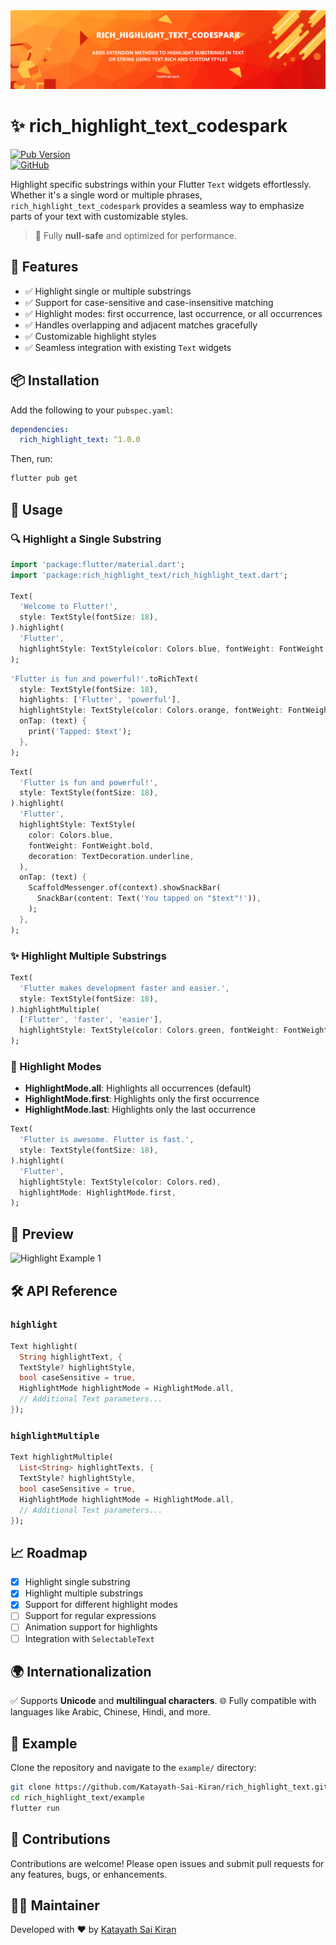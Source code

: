 

<img src="https://raw.githubusercontent.com/Katayath-Sai-Kiran/rich_highlight_codespark/main/assets/banners/banner.png" alt="Banner"/>

# ✨ rich_highlight_text_codespark

[![Pub Version](https://img.shields.io/pub/v/rich_highlight_text_codespark)](https://pub.dev/packages/rich_highlight_text_codespark)  
[![GitHub](https://img.shields.io/badge/GitHub-Katayath--Sai--Kiran%2Frich__highlight__text-blue?logo=github)](https://github.com/Katayath-Sai-Kiran/rich_highlight_text_codespark)

Highlight specific substrings within your Flutter `Text` widgets effortlessly. Whether it's a single word or multiple phrases, `rich_highlight_text_codespark` provides a seamless way to emphasize parts of your text with customizable styles.

> 🎯 Fully **null-safe** and optimized for performance.

## 🚀 Features

- ✅ Highlight single or multiple substrings
- ✅ Support for case-sensitive and case-insensitive matching
- ✅ Highlight modes: first occurrence, last occurrence, or all occurrences
- ✅ Handles overlapping and adjacent matches gracefully
- ✅ Customizable highlight styles
- ✅ Seamless integration with existing `Text` widgets

## 📦 Installation

Add the following to your `pubspec.yaml`:

```yaml
dependencies:
  rich_highlight_text: ^1.0.0
````

Then, run:

```bash
flutter pub get
```

## 🧪 Usage

### 🔍 Highlight a Single Substring

```dart
import 'package:flutter/material.dart';
import 'package:rich_highlight_text/rich_highlight_text.dart';

Text(
  'Welcome to Flutter!',
  style: TextStyle(fontSize: 18),
).highlight(
  'Flutter',
  highlightStyle: TextStyle(color: Colors.blue, fontWeight: FontWeight.bold),
);
```

```dart
'Flutter is fun and powerful!'.toRichText(
  style: TextStyle(fontSize: 18),
  highlights: ['Flutter', 'powerful'],
  highlightStyle: TextStyle(color: Colors.orange, fontWeight: FontWeight.bold),
  onTap: (text) {
    print('Tapped: $text');
  },
);
```

```dart
Text(
  'Flutter is fun and powerful!',
  style: TextStyle(fontSize: 18),
).highlight(
  'Flutter',
  highlightStyle: TextStyle(
    color: Colors.blue,
    fontWeight: FontWeight.bold,
    decoration: TextDecoration.underline,
  ),
  onTap: (text) {
    ScaffoldMessenger.of(context).showSnackBar(
      SnackBar(content: Text('You tapped on "$text"!')),
    );
  },
);

```


### ✨ Highlight Multiple Substrings

```dart
Text(
  'Flutter makes development faster and easier.',
  style: TextStyle(fontSize: 18),
).highlightMultiple(
  ['Flutter', 'faster', 'easier'],
  highlightStyle: TextStyle(color: Colors.green, fontWeight: FontWeight.bold),
);
```

### 🎯 Highlight Modes

* **HighlightMode.all**: Highlights all occurrences (default)
* **HighlightMode.first**: Highlights only the first occurrence
* **HighlightMode.last**: Highlights only the last occurrence

```dart
Text(
  'Flutter is awesome. Flutter is fast.',
  style: TextStyle(fontSize: 18),
).highlight(
  'Flutter',
  highlightStyle: TextStyle(color: Colors.red),
  highlightMode: HighlightMode.first,
);
```

## 📸 Preview

<img src="https://raw.githubusercontent.com/Katayath-Sai-Kiran/rich_highlight_text_codespark/main/assets/screenshots/300X650-01.png" alt="Highlight Example 1" width="300"/>


## 🛠️ API Reference

### `highlight`

```dart
Text highlight(
  String highlightText, {
  TextStyle? highlightStyle,
  bool caseSensitive = true,
  HighlightMode highlightMode = HighlightMode.all,
  // Additional Text parameters...
});
```

### `highlightMultiple`

```dart
Text highlightMultiple(
  List<String> highlightTexts, {
  TextStyle? highlightStyle,
  bool caseSensitive = true,
  HighlightMode highlightMode = HighlightMode.all,
  // Additional Text parameters...
});
```

## 📈 Roadmap

* [x] Highlight single substring
* [x] Highlight multiple substrings
* [x] Support for different highlight modes
* [ ] Support for regular expressions
* [ ] Animation support for highlights
* [ ] Integration with `SelectableText`

## 🌍 Internationalization

✅ Supports **Unicode** and **multilingual characters**.
🌐 Fully compatible with languages like Arabic, Chinese, Hindi, and more.

## 📂 Example

Clone the repository and navigate to the `example/` directory:

```bash
git clone https://github.com/Katayath-Sai-Kiran/rich_highlight_text.git
cd rich_highlight_text/example
flutter run
```

## 🙌 Contributions

Contributions are welcome! Please open issues and submit pull requests for any features, bugs, or enhancements.

## 👨‍💻 Maintainer

Developed with ❤️ by [Katayath Sai Kiran](https://github.com/Katayath-Sai-Kiran)



